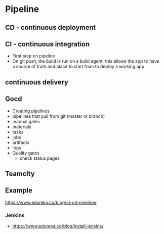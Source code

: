 # Pipeline

## CD - continuous deployment

## CI - continuous integration

- First step on pipeline
- On git push, the build is run on a build agent, this allows the app to have a source of truth and place to start from to deploy a working app

## continuous delivery


## Gocd
- Creating pipelines
- pipelines that pull from git (master or branch)
- manual gates
- materials
- tasks
- jobs
- artifacts
- logs
- Quality gates
  - check status pages

## Teamcity


## Example

https://www.edureka.co/blog/ci-cd-pipeline/

### Jenkins

- https://www.edureka.co/blog/install-jenkins/
